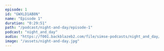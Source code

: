 ```yaml
---
episode: 1
id: "GWXLD1AB8N"
name: "Episode 1"
duration: "0:29:51"
path: "/podcast/night-and-day/episode-1"
podcast: "night_and_day"
audio: "https://f001.backblazeb2.com/file/simse-podcasts/night_and_day/night-and-day-episode-1.mp3"
image: "/assets/night-and-day.jpg"
---
```

